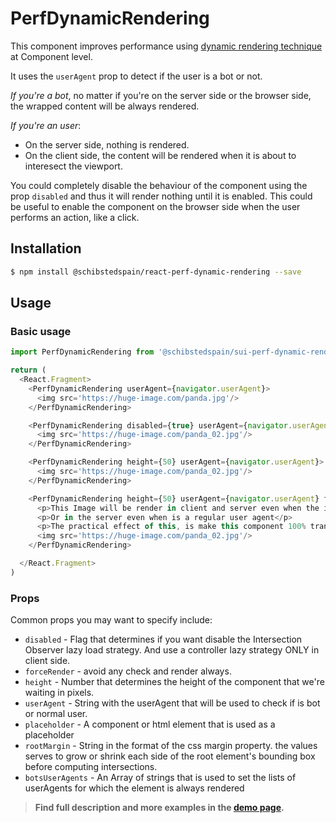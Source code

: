 # PerfDynamicRendering

This component improves performance using [dynamic rendering technique](https://developers.google.com/search/docs/guides/dynamic-rendering) at Component level.

It uses the `userAgent` prop to detect if the user is a bot or not.

*If you're a bot*, no matter if you're on the server side or the browser side, the wrapped content will be always rendered.

*If you're an user*:
  - On the server side, nothing is rendered.
  - On the client side, the content will be rendered when it is about to interesect the viewport.

You could completely disable the behaviour of the component using the prop `disabled` and thus it will render nothing until it is enabled. This could be useful to enable the component on the browser side when the user performs an action, like a click.

## Installation

```sh
$ npm install @schibstedspain/react-perf-dynamic-rendering --save
```

## Usage

### Basic usage
```js
import PerfDynamicRendering from '@schibstedspain/sui-perf-dynamic-rendering'

return (
  <React.Fragment>
    <PerfDynamicRendering userAgent={navigator.userAgent}>
      <img src='https://huge-image.com/panda.jpg'/>
    </PerfDynamicRendering>

    <PerfDynamicRendering disabled={true} userAgent={navigator.userAgent}>
      <img src='https://huge-image.com/panda_02.jpg'/>
    </PerfDynamicRendering>

    <PerfDynamicRendering height={50} userAgent={navigator.userAgent}>
      <img src='https://huge-image.com/panda_02.jpg'/>
    </PerfDynamicRendering>

    <PerfDynamicRendering height={50} userAgent={navigator.userAgent} forceRender={true}>
      <p>This Image will be render in client and server even when the image it is outside of the viewport</p>
      <p>Or in the server even when is a regular user agent</p>
      <p>The practical effect of this, is make this component 100% transparent</p>
      <img src='https://huge-image.com/panda_02.jpg'/>
    </PerfDynamicRendering>

  </React.Fragment>
)
```

### Props

Common props you may want to specify include:

* `disabled` - Flag that determines if you want disable the Intersection Observer lazy load strategy. And use a controller lazy strategy ONLY in client side.
* `forceRender` - avoid any check and render always.
* `height` - Number that determines the height of the component that we're waiting in pixels.
* `userAgent` - String with the userAgent that will be used to check if is bot or normal user.
* `placeholder` - A component or html element that is used as a placeholder
* `rootMargin` - String in the format of the css margin property. the values serves to grow or shrink each side of the root element's bounding box before computing intersections.
* `botsUserAgents` - An Array of strings that is used to set the lists of userAgents for which the element is always rendered

> **Find full description and more examples in the [demo page](#).**
